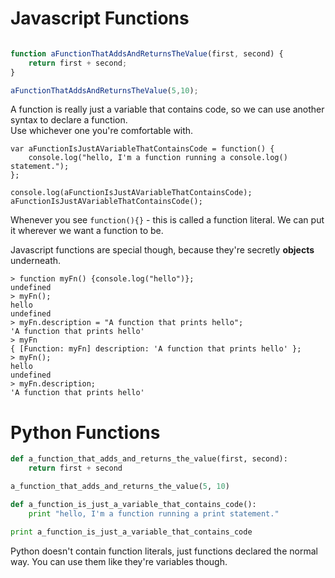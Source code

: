 
Javascript Functions
====================

```javascript

function aFunctionThatAddsAndReturnsTheValue(first, second) {
	return first + second;
}

aFunctionThatAddsAndReturnsTheValue(5,10);
```

A function is really just a variable that contains code, so we can use another syntax to declare a function.  
Use whichever one you're comfortable with.  

```
var aFunctionIsJustAVariableThatContainsCode = function() {
	console.log("hello, I'm a function running a console.log() statement.");
};

console.log(aFunctionIsJustAVariableThatContainsCode);
aFunctionIsJustAVariableThatContainsCode();

```
Whenever you see `function(){}` - this is called a function literal. We can put it wherever we want a function to be.


Javascript functions are special though, because they're secretly **objects** underneath.  

```
> function myFn() {console.log("hello")};
undefined
> myFn();
hello
undefined
> myFn.description = "A function that prints hello";
'A function that prints hello'
> myFn
{ [Function: myFn] description: 'A function that prints hello' };
> myFn();
hello
undefined
> myFn.description;
'A function that prints hello'
```


Python Functions
================
```python
def a_function_that_adds_and_returns_the_value(first, second):
	return first + second

a_function_that_adds_and_returns_the_value(5, 10)

def a_function_is_just_a_variable_that_contains_code():
	print "hello, I'm a function running a print statement."

print a_function_is_just_a_variable_that_contains_code

```
Python doesn't contain function literals, just functions declared the normal way. You can use them like they're variables though.
